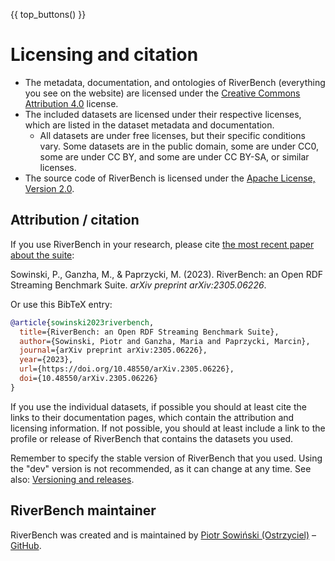 {{ top_buttons() }}

# Licensing and citation

- The metadata, documentation, and ontologies of RiverBench (everything you see on the website) are licensed under the [Creative Commons Attribution 4.0](https://creativecommons.org/licenses/by/4.0/) license.
- The included datasets are licensed under their respective licenses, which are listed in the dataset metadata and documentation.
    - All datasets are under free licenses, but their specific conditions vary. Some datasets are in the public domain, some are under CC0, some are under CC BY, and some are under CC BY-SA, or similar licenses.
- The source code of RiverBench is licensed under the [Apache License, Version 2.0](https://spdx.org/licenses/Apache-2.0).

## Attribution / citation

If you use RiverBench in your research, please cite [the most recent paper about the suite](https://arxiv.org/abs/2305.06226):

Sowinski, P., Ganzha, M., & Paprzycki, M. (2023). RiverBench: an Open RDF Streaming Benchmark Suite. *arXiv preprint arXiv:2305.06226*.

Or use this BibTeX entry:

```bibtex
@article{sowinski2023riverbench,
  title={RiverBench: an Open RDF Streaming Benchmark Suite},
  author={Sowinski, Piotr and Ganzha, Maria and Paprzycki, Marcin},
  journal={arXiv preprint arXiv:2305.06226},
  year={2023},
  url={https://doi.org/10.48550/arXiv.2305.06226},
  doi={10.48550/arXiv.2305.06226}
}
```

If you use the individual datasets, if possible you should at least cite the links to their documentation pages, which contain the attribution and licensing information. If not possible, you should at least include a link to the profile or release of RiverBench that contains the datasets you used.

Remember to specify the stable version of RiverBench that you used. Using the "dev" version is not recommended, as it can change at any time. See also: [Versioning and releases](versioning.md).

## RiverBench maintainer

RiverBench was created and is maintained by [Piotr Sowiński (Ostrzyciel)](https://ostrzyciel.eu) – [GitHub](https://github.com/Ostrzyciel).
